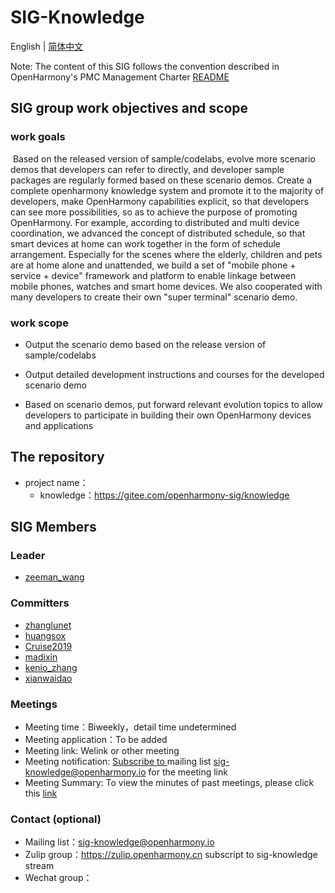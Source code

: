 # SIG-Knowledge

English | [简体中文](./sig_knowledge_cn.md)

Note: The content of this SIG follows the convention described in OpenHarmony's PMC Management Charter [README](/zh/pmc.md)

## SIG group work objectives and scope

### work goals
​	Based on the released version of sample/codelabs, evolve more scenario demos that developers can refer to directly, and developer sample packages are regularly formed based on these scenario demos. Create a complete openharmony knowledge system and promote it to the majority of developers, make OpenHarmony capabilities explicit, so that developers can see more possibilities, so as to achieve the purpose of promoting OpenHarmony. For example, according to distributed and multi device coordination, we advanced the concept of distributed schedule, so that smart devices at home can work together in the form of schedule arrangement. Especially for the scenes where the elderly, children and pets are at home alone and unattended, we build a set of "mobile phone + service + device" framework and platform to enable linkage between mobile phones, watches and smart home devices. We also cooperated with many developers to create their own "super terminal" scenario demo.

### work scope

- Output the scenario demo based on the release version of sample/codelabs

- Output detailed development instructions and courses for the developed scenario demo

- Based on scenario demos, put forward relevant evolution topics to allow developers to participate in building their own OpenHarmony devices and applications

## The repository
- project name：
  - knowledge：https://gitee.com/openharmony-sig/knowledge

## SIG Members

### Leader
- [zeeman_wang](https://gitee.com/zeeman_wang)

### Committers
- [zhanglunet](https://gitee.com/zhanglunet)
- [huangsox](https://gitee.com/huangsox)
- [Cruise2019](https://gitee.com/Cruise2019)
- [madixin](https://gitee.com/madixin)
- [kenio_zhang](https://gitee.com/kenio_zhang)
- [xianwaidao](https://gitee.com/xianwaidao)

### Meetings

 - Meeting time：Biweekly，detail time undetermined
 - Meeting application：To be added
 - Meeting link: Welink or other meeting
 - Meeting notification:  [Subscribe to ](https://lists.openatom.io/postorius/lists/sig-knowledge.openharmony.io/) mailing list sig-knowledge@openharmony.io  for the meeting link
 - Meeting Summary: To view the minutes of past meetings, please click this [link](https://gitee.com/openharmony-sig/sig-content/tree/master/knowledge/meetings)

### Contact (optional)

- Mailing list：sig-knowledge@openharmony.io
- Zulip group：https://zulip.openharmony.cn   subscript to sig-knowledge stream
- Wechat group：

